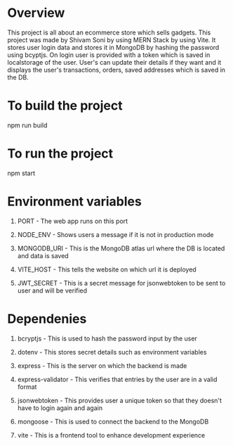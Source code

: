# Overview

This project is all about an ecommerce store which sells gadgets. This project was made by Shivam Soni by using MERN Stack by using Vite. It stores user login data and stores it in MongoDB by hashing the password using bcyptjs. On login user is provided with a token which is saved in localstorage of the user. User's can update their details if they want and it displays the user's transactions, orders, saved addresses which is saved in the DB. 



# To build the project

npm run build


# To run the project

npm start



# Environment variables

1.  PORT - The web app runs on this port

2.  NODE_ENV - Shows users a message if it is not in production mode

3.  MONGODB_URI - This is the MongoDB atlas url where the DB is located and data is saved

4.  VITE_HOST - This tells the website on which url it is deployed

5.  JWT_SECRET - This is a secret message for jsonwebtoken to be sent to user and will be verified


# Dependenies

1.  bcryptjs - This is used to hash the password input by the user

2.  dotenv - This stores secret details such as environment variables

3.  express - This is the server on which the backend is made

4.  express-validator - This verifies that entries by the user are in a valid format

5.  jsonwebtoken - This provides user a unique token so that they doesn't have to login again and again

6.  mongoose - This is used to connect the backend to the MongoDB

7.  vite - This is a frontend tool to enhance development experience